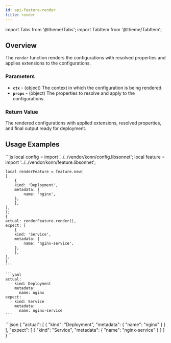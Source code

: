 ```yaml
---
id: api-feature-render
title: render
---
```


import Tabs from '@theme/Tabs';
import TabItem from '@theme/TabItem';

## Overview
The `render` function renders the configurations with resolved properties and applies extensions to the configurations.
### Parameters
- **`ctx`** - (object) The context in which the configuration is being rendered.
- **`props`** - (object) The properties to resolve and apply to the configurations.

### Return Value
The rendered configurations with applied extensions, resolved properties, and final output ready for deployment.

## Usage Examples

<Tabs>
    <TabItem value="jsonnet" label="Jsonnet" default>
    ```js
    local config = import '../../vendor/konn/config.libsonnet';
    local feature = import '../../vendor/konn/feature.libsonnet';


    local renderFeature = feature.new(
    [
        {
        kind: 'Deployment',
        metadata: {
            name: 'nginx',
        },
        },
    ],
    );
    {
    actual: renderFeature.render(),
    expect: [
        {
        kind: 'Service',
        metadata: {
            name: 'nginx-service',
        },
        },
    ],
    }
    ```
  </TabItem>
  <TabItem value="yaml" label="YAML Output">

    ```yaml
    actual:
      - kind: Deployment
        metadata:
          name: nginx
    expect:
      - kind: Service
        metadata:
          name: nginx-service
    ```
  </TabItem>
  <TabItem value="json" label="JSON Output">
    ```json
    {
    "actual": [
        {
            "kind": "Deployment",
            "metadata": {
                "name": "nginx"
            }
        }
    ],
    "expect": [
        {
            "kind": "Service",
            "metadata": {
                "name": "nginx-service"
            }
        }
    ]
    }
    ```  
    </TabItem>
</Tabs>